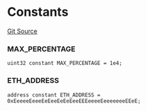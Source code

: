 # Constants
[Git Source](https://github.com/ssvlabs/based-applications/blob/f462573124548b82b6a002d4ef069bdfacf5c637/src/core/libraries/ValidationLib.sol)

### MAX_PERCENTAGE

```solidity
uint32 constant MAX_PERCENTAGE = 1e4;
```

### ETH_ADDRESS

```solidity
address constant ETH_ADDRESS = 0xEeeeeEeeeEeEeeEeEeEeeEEEeeeeEeeeeeeeEEeE;
```

